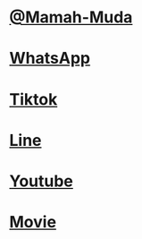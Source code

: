 # <a href="https://mamah-muda.web.app/">@Mamah-Muda</a>
# <a href="https://mamahmuda.page.link/chat">WhatsApp</a>
# <a href="https://mamahmuda.page.link/tiktok">Tiktok</a>
# <a href="https://mamahmuda.page.link/line">Line</a>
# <a href="https://mamahmuda.page.link/youtube">Youtube</a>
# <a href="https://mamahmuda.page.link/mom">Movie</a>
